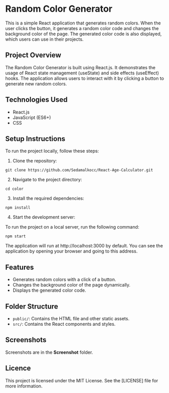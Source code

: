 # Random Color Generator

This is a simple React application that generates random colors. When the user clicks the button, it generates a random color code and changes the background color of the page. The generated color code is also displayed, which users can use in their projects.

## Project Overview

The Random Color Generator is built using React.js. It demonstrates the usage of React state management (useState) and side effects (useEffect) hooks. The application allows users to interact with it by clicking a button to generate new random colors.

## Technologies Used

- React.js
- JavaScript (ES6+)
- CSS

## Setup Instructions

To run the project locally, follow these steps:

1. Clone the repository:

```
git clone https://github.com/Sedamalkocc/React-Age-Calculator.git
```

2. Navigate to the project directory:

```
cd color
```

3. Install the required dependencies:

```
npm install
```

4. Start the development server:

To run the project on a local server, run the following command:

```
npm start
```

The application will run at http://localhost:3000 by default. You can see the application by opening your browser and going to this address.

## Features

- Generates random colors with a click of a button.
- Changes the background color of the page dynamically.
- Displays the generated color code.

## Folder Structure

- `public/`: Contains the HTML file and other static assets.
- `src/`: Contains the React components and styles.

## Screenshots

Screenshots are in the **Screenshot** folder.

## Licence

This project is licensed under the MIT License. See the [LICENSE] file for more information.
